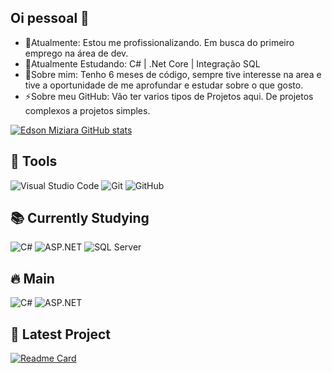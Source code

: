 ## Oi pessoal 👋
- 🔭Atualmente: Estou me profissionalizando. Em busca do primeiro emprego na área de dev.
- 🌱Atualmente Estudando: C# | .Net Core | Integração SQL
- 💬Sobre mim: Tenho 6 meses de código, sempre tive interesse na area e tive a oportunidade de me aprofundar e estudar sobre o que gosto.
- ⚡Sobre meu GitHub: Vão ter varios tipos de Projetos aqui. De projetos complexos a projetos simples.

[![Edson Miziara GitHub stats](https://github-readme-stats.vercel.app/api?username=EdsonMiziara&show_icons=true&theme=radical)](https://github.com/EdsonMiziara)


## 🧰 Tools
![Visual Studio Code](https://img.shields.io/badge/-VSCode-007ACC?style=for-the-badge&logo=visual-studio-code&logoColor=white)
![Git](https://img.shields.io/badge/-Git-F05032?style=for-the-badge&logo=git&logoColor=white)
![GitHub](https://img.shields.io/badge/-GitHub-181717?style=for-the-badge&logo=github&logoColor=white)

## 📚 Currently Studying
![C#](https://img.shields.io/badge/C%23-239120?style=style=for-the-badge&logo=c-sharp&logoColor=white)
![ASP.NET](https://img.shields.io/badge/ASP.NET-512BD4?style=style=for-the-badge&logo=dotnet&logoColor=white)
![SQL Server](https://img.shields.io/badge/SQL%20Server-CC2927?style=style=for-the-badge&logo=microsoftsqlserver&logoColor=white)

## 🔥 Main
![C#](https://img.shields.io/badge/C%23-239120?style=style=for-the-badge&logo=c-sharp&logoColor=white)
![ASP.NET](https://img.shields.io/badge/ASP.NET-512BD4?style=style=for-the-badge&logo=dotnet&logoColor=white)

## 🧩 Latest Project
[![Readme Card](https://github-readme-stats.vercel.app/api/pin/?username=EdsonMiziara&repo=ScreenSound&theme=radical)](https://github.com/EdsonMiziara/ScreenSound)

<!--!

**EdsonMiziara/EdsonMiziara** is a ✨ _special_ ✨ repository because its `README.md` (this file) appears on your GitHub profile.

Here are some ideas to get you started:

- 🔭 I’m currently working on ...
- 🌱 I’m currently learning ...
- 👯 I’m looking to collaborate on ...
- 🤔 I’m looking for help with ...
- 💬 Ask me about ...
- 📫 How to reach me: ...
- 😄 Pronouns: ...
- ⚡ Fun fact: ...
-->
